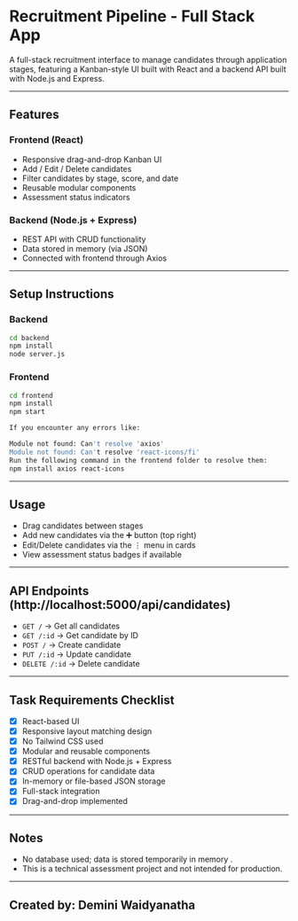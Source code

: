#  Recruitment Pipeline - Full Stack App

A full-stack recruitment interface to manage candidates through application stages, featuring a Kanban-style UI built with React and a backend API built with Node.js and Express.

---

##  Features

### Frontend (React)
- Responsive drag-and-drop Kanban UI
- Add / Edit / Delete candidates
- Filter candidates by stage, score, and date
- Reusable modular components
- Assessment status indicators

### Backend (Node.js + Express)
- REST API with CRUD functionality
- Data stored in memory (via JSON)
- Connected with frontend through Axios

---

##  Setup Instructions

### Backend
```bash
cd backend
npm install
node server.js 
```

### Frontend
```bash
cd frontend
npm install
npm start

If you encounter any errors like:

Module not found: Can't resolve 'axios'
Module not found: Can't resolve 'react-icons/fi'
Run the following command in the frontend folder to resolve them:
npm install axios react-icons
```

---

## Usage

- Drag candidates between stages
- Add new candidates via the ➕ button (top right)
- Edit/Delete candidates via the ⋮ menu in cards
- View assessment status badges if available

---

## API Endpoints (http://localhost:5000/api/candidates)

- `GET /` → Get all candidates
- `GET /:id` → Get candidate by ID
- `POST /` → Create candidate
- `PUT /:id` → Update candidate
- `DELETE /:id` → Delete candidate

---

## Task Requirements Checklist

- [x] React-based UI
- [x] Responsive layout matching design
- [x] No Tailwind CSS used
- [x] Modular and reusable components
- [x] RESTful backend with Node.js + Express
- [x] CRUD operations for candidate data
- [x] In-memory or file-based JSON storage
- [x] Full-stack integration
- [x] Drag-and-drop implemented

---

## Notes

- No database used; data is stored temporarily in memory .
- This is a technical assessment project and not intended for production.

---

## Created by: Demini Waidyanatha
